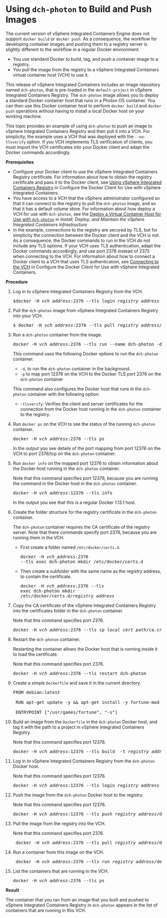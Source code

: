 # Using `dch-photon` to Build and Push Images

The current version of vSphere Integrated Containers Engine does not support `docker build` or `docker push`. As a consequence, the workflow for developing container images and pushing them to a registry server is slightly different to the workflow in a regular Docker environment.

- You use standard Docker to build, tag, and push a container image to a registry.
- You pull the image from the registry to a vSphere Integrated Containers virtual container host (VCH) to use it.

This release of vSphere Integrated Containers includes an image repository named `dch-photon`, that is pre-loaded in the `default-project` in vSphere Integrated Containers Registry. The `dch-photon` image allows you to deploy a standard Docker container host that runs in a Photon OS container. You can then use this Docker container host to perform `docker build` and `docker push` operations without having to install a local Docker host on your working machine.

This topic provides an example of using `dch-photon` to push an image to vSphere Integrated Containers Registry and then pull it into a VCH. For simplicity, the example uses a VCH that was deployed with the `--no-tlsverify` option. If you VCH implements TLS verification of clients, you must import the VCH certificates into your Docker client and adapt the Docker commands accordingly. 

**Prerequisites**

- Configure your Docker client to use the vSphere Integrated Containers Registry certificate. For information about how to obtain the registry certificate and pass it to the Docker client, see [Using vSphere Integrated Containers Registry](configure_docker_client.md#registry) in Configure the Docker Client for Use with vSphere Integrated Containers.
- You have access to a VCH that the vSphere administrator configured so that it can connect to the registry to pull the `dch-photon` image, and so that it has a default volume store. For information about how deploy a VCH for use with `dch-photon`, see the [Deploy a Virtual Container Host for Use with `dch-photon`](../vic_vsphere_admin/deploy_vch_dchphoton.md) in *Install, Deploy, and Maintain the vSphere Integrated Containers Infrastructure*
- In the example, connections to the registry are secured by TLS, but for simplicity the connection between the Docker client and the VCH is not. As a consequence, the Docker commands to run in the VCH do not include any TLS options. If your VCH uses TLS authentication, adapt the Docker commands accordingly, and use port 2376 instead of 2375 when connecting to the VCH. For information about how to connect a Docker client to a VCH that uses TLS authentication, see [Connecting to the VCH](configure_docker_client.md#connectvch) in Configure the Docker Client for Use with vSphere Integrated Containers.  

**Procedure**

1. Log in to vSphere Integrated Containers Registry from the VCH.

    <pre>$docker -H <i>vch_address</i>:2376 --tls login <i>registry_address</i></pre> 
2. Pull the `dch-photon` image from vSphere Integrated Containers Registry into your VCH.

    <pre>$ docker -H <i>vch_address</i>:2376 --tls pull <i>registry_address</i>/default-project/dch-photon:1.13</pre>

3. Run a `dch-photon` container from the image.

    <pre>docker -H <i>vch_address</i>:2376 --tls run --name dch-photon -d -p 12376:2376 <i>registry_address</i>/default-project/dch-photon:1.13 -tlsverify</pre>

    This command uses the following Docker options to run the `dch-photon` container:

    - `-d`, to run the `dch-photon` container in the background.
    - `-p` to map port 12376 on the VCH to the Docker TLS port 2376 on the `dch-photon` container
 
    This command also configures the Docker host that runs in the `dch-photon` container with the following option:

    <!-- `-tls`: Enables secure communication with no verification of the remote registry. Loads certificates from `/certs` as `/certs/docker.crt` as the server certificate and `/certs/docker.key` as the key for the server certificate.-->
    - `-tlsverify`: Verifies the client and server certificates for the connection from the Docker host running in the `dch-photon` container to the registry.
    <!-- - `-vic-ip`: Sets the IP address of the VCH for automatic certificate creation when `dch-photon` is running behind a port mapping.-->

4. Run `docker ps` on the VCH to see the status of the running `dch-photon` container.

    <pre>docker -H <i>vch_address</i>:2376 --tls ps</pre>

    In the output you see details of the port mapping from port 12376 on the VCH to port 2376/tcp on the `dch-photon` container.

4. Run `docker info` on the mapped port 12376 to obtain information about the Docker host running in the `dch-photon` container.

    Note that this command specifies port 12376, because you are running the command in the Docker host in the `dch-photon` container.

    <pre>docker -H <i>vch_address</i>:12376 --tls info</pre>

    In the output you see that this is a regular Docker 1.13.1 host.

6. Create the folder structure for the registry certificate in the `dch-photon` container. 

    The `dch-photon` container requires the CA certificate of the registry server. Note that there commands specify port 2376, because you are running them in the VCH.

    - First create a folder named `/etc/docker/certs.d`.<pre>docker -H <i>vch_address</i>:2376 --tls exec dch-photon mkdir /etc/docker/certs.d</pre>
    - Then create a subfolder with the same name as the registry address, to contain the certificate.<pre>docker -H <i>vch_address</i>:2376 --tls exec dch-photon mkdir /etc/docker/certs.d/<i>registry_address</i></pre>

7. Copy the CA certificate of the vSphere Integrated Containers Registry into the certificates folder in the `dch-photon` container. 

    Note that this command specifies port 2376.

    <pre>docker -H <i>vch_address</i>:2376 --tls cp <i>local_cert_path</i>/ca.crt dch-photon:/etc/docker/certs.d/<i>registry_address</i>/ca.crt</pre>

7. Restart the `dch-photon` container. 

    Restarting the container allows the Docker host that is running inside it to load the certificate.

    Note that this command specifies port 2376.

    <pre>docker -H <i>vch_address</i>:2376 --tls restart dch-photon</pre>

5. Create a simple `Dockerfile` and save it in the current directory.

    <pre>FROM debian:latest

    RUN apt-get update -y && apt-get install -y fortune-mod fortunes

    ENTRYPOINT ["/usr/games/fortune", "-s"]</pre>

6. Build an image from the `Dockerfile` in the `dch-photon` Docker host, and tag it with the path to a project in vSphere Integrated Containers Registry. 

    Note that this command specifies port 12376.

    <pre>docker -H <i>vch_address</i>:12376 --tls build  -t <i>registry_address</i>/default-project/test-container .</pre>

8. Log in to vSphere Integrated Containers Registry from the `dch-photon` Docker host. 

    Note that this command specifies port 12376.

    <pre>docker -H <i>vch_address</i>:12376 --tls login <i>registry_address</i></pre>

6. Push the image from the `dch-photon` Docker host to the registry. 

    Note that this command specifies port 12376.

    <pre>docker -H <i>vch_address</i>:12376 --tls push <i>registry_address</i>/default-project/test-container</pre>

6. Pull the image from the registry into the VCH. 

    Note that this command specifies port 2376.

    <pre> docker -H <i>vch_address</i>:2376 --tls pull <i>registry_address</i>/default-project/test-container</pre>

6. Run a container from this image on the VCH. 

    <pre> docker -H <i>vch_address</i>:2376 --tls run <i>registry_address</i>/default-project/test-container</pre>

6. List the containers that are running in the VCH. 

    <pre>docker -H <i>vch_address</i>:2376 --tls ps</pre>

**Result**

The container that you ran from an image that you built and pushed to vSphere Integrated Containers Registry in `dch-photon` appears in the list of containers that are running in this VCH.
